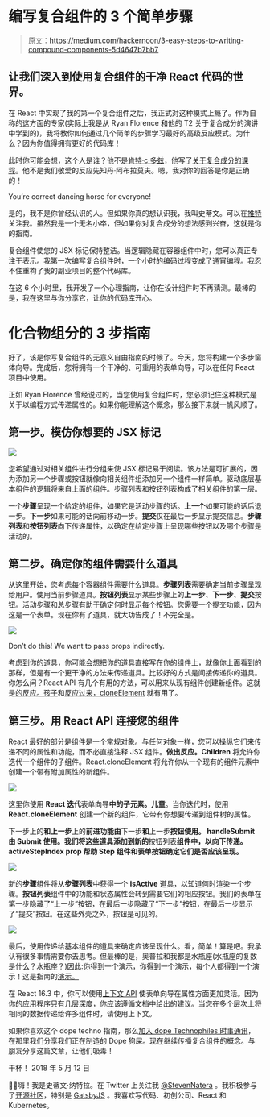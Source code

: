 # 编写复合组件的 3 个简单步骤

> 原文：<https://medium.com/hackernoon/3-easy-steps-to-writing-compound-components-5d4647b7bb7>

## 让我们深入到使用复合组件的干净 React 代码的世界。

在 React 中实现了我的第一个复合组件之后，我正式对这种模式上瘾了。作为自称的这方面的专家(实际上我是从 Ryan Florence 和他的 T2 关于复合成分的演讲中学到的)，我将教你如何通过几个简单的步骤学习最好的高级反应模式。为什么？因为你值得拥有更好的代码库！

此时你可能会想，这个人是谁？他不是[肯特·c·多兹](https://twitter.com/kentcdodds)，他写了[关于复合成分的课程](https://egghead.io/lessons/react-write-compound-components)。他不是我们敬爱的反应先知丹·阿布拉莫夫。嗯，我对你的回答是你是正确的！

You’re correct dancing horse for everyone!

是的，我不是你曾经认识的人。但如果你真的想认识我，我叫史蒂文。可以在[推特](https://twitter.com/stevennatera)关注我。虽然我是一个无名小卒，但如果你对复合成分的想法感到兴奋，这就是你的指南。

复合组件使您的 JSX 标记保持整洁。当逻辑隐藏在容器组件中时，您可以真正专注于表示。我第一次编写复合组件时，一个小时的编码过程变成了通宵编程。我忍不住重构了我的副业项目的整个代码库。

在这 6 个小时里，我开发了一个心理指南，让你在设计组件时不再猜测。最棒的是，我在这里与你分享它，让你的代码库开心。

# 化合物组分的 3 步指南

好了，该是你写复合组件的无意义自由指南的时候了。今天，您将构建一个多步窗体向导。完成后，您将拥有一个干净的、可重用的表单向导，可以在任何 React 项目中使用。

正如 Ryan Florence 曾经说过的，当您使用复合组件时，您必须记住这种模式是关于以编程方式传递属性的。如果你能理解这个概念，那么接下来就一帆风顺了。

## 第一步。模仿你想要的 JSX 标记

![](img/77558dec4c9a01b3ac58a460cd71abad.png)

您希望通过对相关组件进行分组来使 JSX 标记易于阅读。该方法是可扩展的，因为添加另一个步骤或按钮就像向相关组件组添加另一个组件一样简单。驱动底层基本组件的逻辑将来自上面的组件。步骤列表和按钮列表构成了相关组件的第一层。

一个**步骤**呈现一个给定的组件，如果它是活动步骤的话。**上一个**如果可能的话后退一步。**下一步**如果可能的话向前移动一步。**提交**仅在最后一步显示提交信息。**步骤列表**和**按钮列表**向下传递属性，以确定在给定步骤上呈现哪些按钮以及哪个步骤是活动的。

## 第二步。确定你的组件需要什么道具

从这里开始，您考虑每个容器组件需要什么道具。**步骤列表**需要确定当前步骤呈现给用户。使用当前步骤道具。**按钮列表**显示某些步骤上的**上一步**、**下一步**、**提交**按钮。活动步骤和总步骤有助于确定何时显示每个按钮。您需要一个提交功能，因为这是一个表单。现在你有了道具，就大功告成了！不完全是。

![](img/09fc196145a95ff67a97aed5f039f8c7.png)

Don’t do this! We want to pass props indirectly.

考虑到你的道具，你可能会想把你的道具直接写在你的组件上，就像你上面看到的那样，但是有一个更干净的方法来传递道具。比较好的方式是间接传递你的道具。你怎么问？React API 有几个有用的方法，可以用来从现有组件创建新组件。这就是[的反应。孩子](https://reactjs.org/docs/react-api.html#reactchildren)和[反应过来，cloneElement](https://reactjs.org/docs/react-api.html#cloneelement) 就有用了。

## 第三步。用 React API 连接您的组件

React 最好的部分是组件是一个常规对象。与任何对象一样，您可以操纵它们来传递不同的属性和功能，而不必直接注释 JSX 组件。**做出反应。Children** 将允许你迭代一个组件的子组件。React.cloneElement 将允许你从一个现有的组件元素中创建一个带有附加属性的新组件。

![](img/b88a73459249bc11296e1971e79c82b6.png)

这里你使用 **React 迭代**表单向导**中的子元素。儿童**。当你迭代时，使用 **React.cloneElement** 创建一个新的组件，它带有你想要传递到组件树的属性。

下一步上的**和上一步**上的**前进功能由**下一步**和**上一步**按钮使用。 **handleSubmit** 由 **Submit** 使用。我们将这些道具添加到新的**按钮列表**组件中，以向下传递。 **activeStepIndex** prop 帮助 **Step** 组件和表单按钮确定它们是否应该呈现。**

![](img/80b2c6b47bcdce18e40f1c3e7a63c32c.png)

新的**步骤**组件将从**步骤列表**中获得一个 **isActive** 道具，以知道何时渲染一个步骤。**按钮列表**组件中的功能和状态属性会转到需要它们的相应按钮。我们的表单在第一步隐藏了“上一步”按钮，在最后一步隐藏了“下一步”按钮，在最后一步显示了“提交”按钮。在这些外壳之外，按钮是可见的。

![](img/3e02dee50e5d747a46defca30838bfc1.png)

最后，使用传递给基本组件的道具来确定应该呈现什么。看，简单！算是吧。我承认有很多事情需要你去思考。但最棒的是，奥普拉和我都是水瓶座(水瓶座的复数是什么？水瓶座？)因此:你得到一个演示，你得到一个演示，每个人都得到一个演示！这是指南的[演示。](https://codesandbox.io/s/n4yl5n9vp0)

在 React 16.3 中，你可以使用[上下文 API](https://reactjs.org/docs/context.html#when-to-use-context) 使表单向导在属性方面更加灵活。因为你的应用程序只有几层深度，你应该遵循文档中给出的建议。当您在多个层次上将相同的数据传递给许多组件时，请使用上下文。

如果你喜欢这个 dope techno 指南，那么[加入 dope Technophiles 时事通讯](http://eepurl.com/duxX8b)，在那里我们分享我们正在制造的 Dope 狗屎。现在继续传播复合组件的概念。与朋友分享这篇文章，让他们吸毒！

干杯！
2018 年 5 月 12 日

👋🏽嗨！我是史蒂文·纳特拉。在 Twitter 上关注我 [@StevenNatera](https://twitter.com/stevennatera) 。我积极参与了[开源社区](https://github.com/nodox)，特别是 [GatsbyJS](https://www.gatsbyjs.org/contributors/steven-natera) 。我喜欢写代码、初创公司、React 和 Kubernetes。